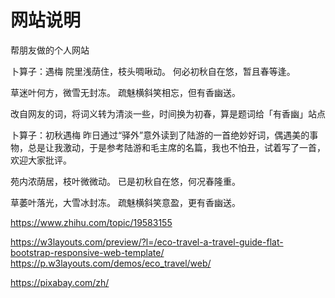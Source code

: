 网站说明
========

帮朋友做的个人网站

卜算子：遇梅
院里浅荫住，枝头啁啾动。
何必初秋自在悠，暂且春等逢。

草迷叶何方，微雪无封冻。
疏魅横斜笑相忘，但有香幽送。

改自网友的词，将词义转为清淡一些，时间换为初春，算是题词给「有香幽」站点

卜算子：初秋遇梅
昨日通过“驿外”意外读到了陆游的一首绝妙好词，偶遇美的事物，总是让我激动，于是参考陆游和毛主席的名篇，我也不怕丑，试着写了一首，欢迎大家批评。

苑内浓荫居，枝叶微微动。
已是初秋自在悠，何况春隆重。

草萎叶落光，大雪冰封冻。
疏魅横斜笑意盈，更有香幽送。

https://www.zhihu.com/topic/19583155

https://w3layouts.com/preview/?l=/eco-travel-a-travel-guide-flat-bootstrap-responsive-web-template/
https://p.w3layouts.com/demos/eco_travel/web/

https://pixabay.com/zh/

